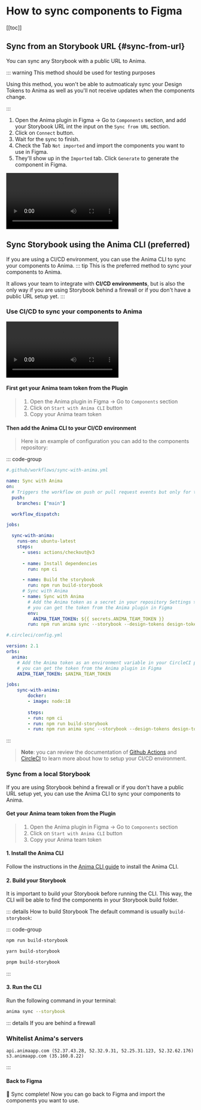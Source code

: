 # How to sync components to Figma

[[toc]]

## Sync from an Storybook URL {#sync-from-url}

You can sync any Storybook with a public URL to Anima.

::: warning This method should be used for testing purposes

Using this method, you won't be able to autmoaticaly sync your Design Tokens to Anima as well as you'll not receive updates when the components change.

:::

1. Open the Anima plugin in Figma -> Go to `Components` section, and add your Storybook URL int the input on the `Sync from URL` section.
2. Click on `Connect` button.
3. Wait for the sync to finish.
3. Check the Tab `Not imported` and import the components you want to use in Figma.
4. They'll show up in the `Imported` tab. Click `Generate` to generate the component in Figma.

<video src="/sync-url.mp4" controls loop autoplay title="Link Title"></video>

## Sync Storybook using the Anima CLI (preferred)

If you are using a CI/CD environment, you can use the Anima CLI to sync your components to Anima.
::: tip
This is the preferred method to sync your components to Anima.

It allows your team to integrate with **CI/CD environments**, but is also the only way if you are using Storybook behind a firewall or if you don't have a public URL setup yet.
:::

### Use CI/CD to sync your components to Anima

<video src="/sync-ci-cd.mp4" controls loop autoplay title="Link Title"></video>

#### First get your Anima team token from the Plugin

>1. Open the Anima plugin in Figma -> Go to `Components` section
>2. Click on `Start with Anima CLI` button
>3. Copy your Anima team token

#### Then add the Anima CLI to your CI/CD environment
>
>Here is an example of configuration you can add to the components repository:

::: code-group

```yml [Github Actions]
#.github/workflows/sync-with-anima.yml

name: Sync with Anima
on:
  # Triggers the workflow on push or pull request events but only for the "main" branch
  push:
    branches: ["main"]

  workflow_dispatch:

jobs:

  sync-with-anima:
    runs-on: ubuntu-latest
    steps:
      - uses: actions/checkout@v3
      
      - name: Install dependencies
        run: npm ci

      - name: Build the storybook
        run: npm run build-storybook
      # Sync with Anima
      - name: Sync with Anima
        # Add the Anima token as a secret in your repository Settings > Secrets and variables > New repository secret
        # you can get the token from the Anima plugin in Figma
        env:
          ANIMA_TEAM_TOKEN: ${{ secrets.ANIMA_TEAM_TOKEN }}
        run: npm run anima sync --storybook --design-tokens design-tokens.json


```

```yml [CircleCI Pipelines]
#.circleci/config.yml

version: 2.1
orbs:
  anima:
    # Add the Anima token as an environment variable in your CircleCI project Settings > Environment variables
    # you can get the token from the Anima plugin in Figma
    ANIMA_TEAM_TOKEN: $ANIMA_TEAM_TOKEN

jobs:
    sync-with-anima:
        docker:
        - image: node:18
        
        steps:
        - run: npm ci
        - run: npm run build-storybook
        - run: npm run anima sync --storybook --design-tokens design-tokens.json
```

:::

> **Note**: you can review the documentation of [Github Actions](https://docs.github.com/en/actions/learn-github-actions) and [CircleCI](https://circleci.com/developer) to learn more about how to setup your CI/CD environment.

### Sync from a local Storybook

If you are using Storybook behind a firewall or if you don't have a public URL setup yet, you can use the Anima CLI to sync your components to Anima.

#### Get your Anima team token from the Plugin

>1. Open the Anima plugin in Figma -> Go to `Components` section
>2. Click on `Start with Anima CLI` button
>3. Copy your Anima team token

#### 1. Install the Anima CLI

Follow the instructions in the [Anima CLI guide](/guide/anima-cli/#setup) to install the Anima CLI.

#### 2. Build your Storybook

It is important to build your Storybook before running the CLI. This way, the CLI will be able to find the components in your Storybook build folder.

::: details How to build Storybook
The default command is usually `build-storybook`:

::: code-group

```sh [npm]
npm run build-storybook
```

```sh [yarn]
yarn build-storybook
```

```sh [pnpm]
pnpm build-storybook
```

:::

#### 3. Run the CLI

Run the following command in your terminal:

```sh
anima sync --storybook

```

::: details If you are behind a firewall

### Whitelist Anima's servers

```
api.animaapp.com (52.37.43.28, 52.32.9.31, 52.25.31.123, 52.32.62.176)
s3.animaapp.com (35.160.8.22)

```

:::

#### Back to Figma

:tada: Sync complete! Now you can go back to Figma and import the components you want to use.
